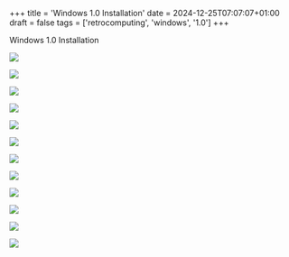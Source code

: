 +++
title = 'Windows 1.0 Installation'
date = 2024-12-25T07:07:07+01:00
draft = false
tags = ['retrocomputing', 'windows', '1.0']
+++

Windows 1.0 Installation

![](https://imgur.com/lPKpfYl.png)

![](https://imgur.com/dekRsSC.png)

![](https://imgur.com/OEeQmi5.png)

![](https://imgur.com/Xxdyaoe.png)

![](https://imgur.com/AvtdDGC.png)

![](https://imgur.com/RheEeKN.png)

![](https://imgur.com/R0sHQ0j.png)

![](https://imgur.com/MrZjPwv.png)

![](https://imgur.com/5lJfwJH.png)

![](https://imgur.com/EEIK9fe.png)

![](https://imgur.com/x7RDC7u.png)

![](https://imgur.com/RYmCxTq.png)
